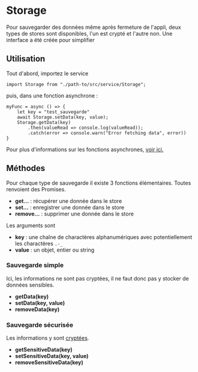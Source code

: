 # Storage

Pour sauvegarder des données même après fermeture de l'appli, deux types de stores sont disponibles, l'un est crypté et l'autre non.
Une interface a été créée pour simplifier


## Utilisation

Tout d'abord, importez le service
```
import Storage from "./path-to/src/service/Storage";
```
puis, dans une fonction asynchrone :
```
myFunc = async () => {
    let key = "test_sauvegarde"
    await Storage.setData(key, value);
    Storage.getData(key)
        .then(valueRead => console.log(valueRead));
        .catch(error => console.warn("Error fetching data", error))
}
```
Pour plus d'informations sur les fonctions asynchrones, [voir ici.](https://medium.com/@_bengarrison/javascript-es8-introducing-async-await-functions-7a471ec7de8a)


## Méthodes

Pour chaque type de sauvegarde il existe 3 fonctions élémentaires.
Toutes renvoient des Promises.
- **get...** : récupérer une donnée dans le store
- **set...** : enregistrer une donnée dans le store
- **remove...** : supprimer une donnée dans le store

Les arguments sont
- **key** : une chaîne de charactères alphanumériques avec potentiellement les charactères `.-_`
- **value** : un objet, entier ou string

### Sauvegarde simple

Ici, les informations ne sont pas cryptées, il ne faut donc pas y stocker de données sensibles.

- **getData(key)**
- **setData(key, value)**
- **removeData(key)**

### Sauvegarde sécurisée

Les informations y sont [cryptées](https://docs.expo.io/versions/v28.0.0/sdk/securestore).

- **getSensitiveData(key)**
- **setSensitiveData(key, value)**
- **removeSensitiveData(key)**
